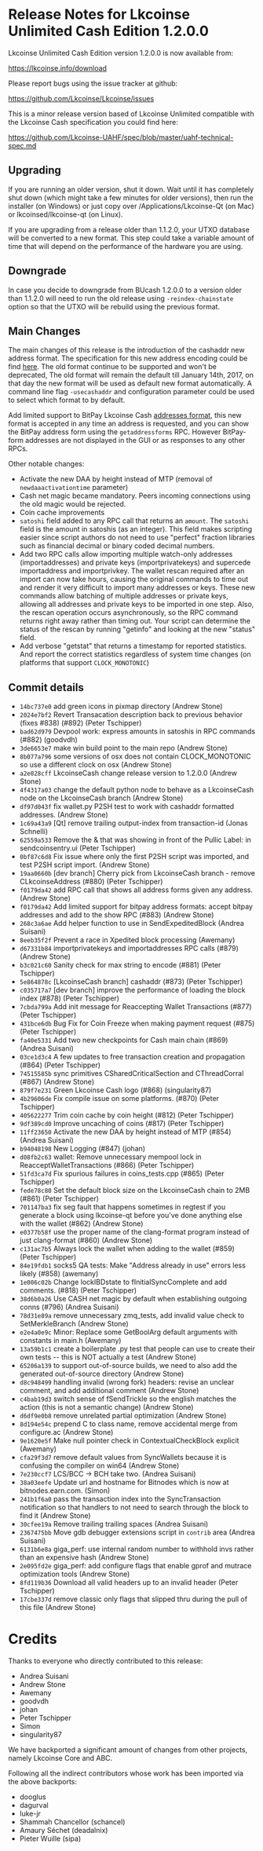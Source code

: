 Release Notes for Lkcoinse Unlimited Cash Edition 1.2.0.0
=========================================================

Lkcoinse Unlimited Cash Edition version 1.2.0.0 is now available from:

  <https://lkcoinse.info/download>

Please report bugs using the issue tracker at github:

  <https://github.com/Lkcoinse/Lkcoinse/issues>

This is a minor release version based of Lkcoinse Unlimited compatible
with the Lkcoinse Cash specification you could find here:

https://github.com/Lkcoinse-UAHF/spec/blob/master/uahf-technical-spec.md


Upgrading
---------

If you are running an older version, shut it down. Wait until it has completely
shut down (which might take a few minutes for older versions), then run the
installer (on Windows) or just copy over /Applications/Lkcoinse-Qt (on Mac) or
lkcoinsed/lkcoinse-qt (on Linux).

If you are upgrading from a release older than 1.1.2.0, your UTXO database will be converted
to a new format. This step could take a variable amount of time that will depend
on the performance of the hardware you are using.

Downgrade
---------

In case you decide to downgrade from BUcash 1.2.0.0 to a version older than 1.1.2.0
will need to run the old release using `-reindex-chainstate` option so that the
UTXO will be rebuild using the previous format.

Main Changes
------------

The main changes of this release is the introduction of the cashaddr new address format.
The specification for this new address encoding could be find [here](https://github.com/Lkcoinse-UAHF/spec/blob/master/cashaddr.md).
The old format continue to be supported and won't be deprecated, The old format will remain the default till January 14th, 2017, on
that day the new format will be used as default new format automatically.
A command line flag `-usecashaddr` and configuration parameter could be used to select which format to by default.

Add limited support to BitPay Lkcoinse Cash [addresses format](https://support.bitpay.com/hc/en-us/articles/115004671663-BitPay-s-Adopted-Conventions-for-Lkcoinse-Cash-Addresses-URIs-and-Payme), this new format is accepted in any time an address is requested, and you can show the BitPay address form using the `getaddressforms` RPC. However BitPay-form addresses are not displayed in the GUI or as responses to any other RPCs.

Other notable changes:

- Activate the new DAA by height instead of MTP (removal of `newdaaactivationtime` parameter)
- Cash net magic became mandatory. Peers incoming connections using the old magic would be rejected.
- Coin cache improvements
- `satoshi` field added to any RPC call that returns an `amount`. The `satoshi` field is the amount in satoshis (as an integer). This field makes scripting easier since script authors do not need to use "perfect" fraction libraries such as financial decimal or binary coded decimal numbers.
- Add two RPC calls allow importing multiple watch-only addresses (importaddresses) and private keys (importprivatekeys) and supercede importaddress and importprivkey. The wallet rescan required after an import can now take hours, causing the original commands to time out and render it very difficult to import many addresses or keys. These new commands allow batching of multiple addresses or private keys, allowing all addresses and private keys to be imported in one step. Also, the rescan operation occurs asynchronously, so the RPC command returns right away rather than timing out. Your script can determine the status of the rescan by running "getinfo" and looking at the new "status" field.
- Add verbose "getstat" that returns a timestamp for reported statistics. And report the correct statistics regardless of system time changes (on platforms that support `CLOCK_MONOTONIC`)

Commit details
--------------

- `14bc737e0` add green icons in pixmap directory (Andrew Stone)
- `2024e7bf2` Revert Transacation description back to previous behavior (fixes #838) (#892) (Peter Tschipper)
- `bad62d979` Devpool work: express amounts in satoshis in RPC commands (#882) (goodvdh)
- `3de6653e7` make win build point to the main repo (Andrew Stone)
- `8b077a796` some versions of osx does not contain CLOCK_MONOTONIC so use a different clock on osx (Andrew Stone)
- `a2e028cff` LkcoinseCash change release version to 1.2.0.0 (Andrew Stone)
- `4f4317a03` change the default python node to behave as a LkcoinseCash node on the LkcoinseCash branch (Andrew Stone)
- `df97d043f` fix wallet.py P2SH test to work with cashaddr formatted addresses. (Andrew Stone)
- `1c69a43a9` [Qt] remove trailing output-index from transaction-id (Jonas Schnelli)
- `62559a533` Remove the & that was showing in front of the Pullic Label: in sendcoinsentry.ui (Peter Tschipper)
- `0bf87c6d8` Fix issue where only the first P2SH script was imported, and test P2SH script import. (Andrew Stone)
- `19aa0660b` [dev branch] Cherry  pick from LkcoinseCash branch - remove CLkcoinseAddress (#880) (Peter Tschipper)
- `f0179da42` add RPC call that shows all address forms given any address. (Andrew Stone)
- `f0179da42` Add limited support for bitpay address formats: accept bitpay addresses and add to the show RPC (#883) (Andrew Stone)
- `268c3a6ae` Add helper function to use in SendExpeditedBlock (Andrea Suisani)
- `8eeb35f2f` Prevent a race in Xpedited block processing (Awemany)
- `d67331b84` importprivatekeys and importaddresses RPC calls (#879) (Andrew Stone)
- `b3c021c60` Sanity check for max string to encode (#881) (Peter Tschipper)
- `5e864878c` [LkcoinseCash branch] cashaddr (#873) (Peter Tschipper)
- `c035717a7` [dev branch] improve the performance of loading the block index (#878) (Peter Tschipper)
- `7cbda799a` Add init message for Reaccepting Wallet Transactions (#877) (Peter Tschipper)
- `431bce6db` Bug Fix for Coin Freeze when making payment request (#875) (Peter Tschipper)
- `fa40e5331` Add two new checkpoints for Cash main chain (#869) (Andrea Suisani)
- `03ce1d3c4` A few updates to free transaction creation and propagation (#864) (Peter Tschipper)
- `74515585b` sync primitives CSharedCriticalSection and CThreadCorral (#867) (Andrew Stone)
- `879f7e231` Green Lkcoinse Cash logo (#868) (singularity87)
- `4b29606de` Fix compile issue on some platforms. (#870) (Peter Tschipper)
- `405622277` Trim coin cache by coin height (#812) (Peter Tschipper)
- `9df389cd0` Improve uncaching of coins (#817) (Peter Tschipper)
- `11ff23650` Activate the new DAA by height instead of MTP (#854) (Andrea Suisani)
- `b94048198` New Logging (#847) (johan)
- `d08fb2c63` wallet: Remove unnecessary mempool lock in ReacceptWalletTransactions (#866) (Peter Tschipper)
- `51fd3ca7d` Fix spurious failures in coins_tests.cpp (#865) (Peter Tschipper)
- `fede78c80` Set the default block size on the LkcoinseCash chain to 2MB (#861) (Peter Tschipper)
- `701147ba3` fix seg fault that happens sometimes in regtest if you generate a block using lkcoinse-qt before you've done anything else with the wallet (#862) (Andrew Stone)
- `e0377b58f` use the proper name of the clang-format program instead of just clang-format (#860) (Andrew Stone)
- `c131ac7b5` Always lock the wallet when adding to the wallet (#859) (Peter Tschipper)
- `84e19fdb1` socks5 QA tests: Make "Address already in use" errors less likely (#858) (awemany)
- `1e006c02b` Change lockIBDstate to fInitialSyncComplete and add comments. (#818) (Peter Tschipper)
- `38d6b0a26` Use CASH net magic by default when establishing outgoing conns (#796) (Andrea Suisani)
- `78d31e89a` remove unnecessary zmq_tests, add invalid value check to SetMerkleBranch (Andrew Stone)
- `e2e4a0e9c` Minor: Replace some GetBoolArg default arguments with constants in main.h (Awemany)
- `13a59b1c1` create a boilerplate .py test that people can use to create their own tests -- this is NOT actually a test (Andrew Stone)
- `65206a139` to support out-of-source builds, we need to also add the generated out-of-source directory (Andrew Stone)
- `d8c948499` handling invalid (wrong fork) headers: revise an unclear comment, and add additional comment (Andrew Stone)
- `c4bab19d3` switch sense of fSendTrickle so the english matches the action (this is not a semantic change) (Andrew Stone)
- `d6df9e0b8` remove unrelated partial optimization (Andrew Stone)
- `8d194e54c` prepend C to class name, remove accidental merge from configure.ac (Andrew Stone)
- `9e1620e5f` Make null pointer check in ContextualCheckBlock explicit (Awemany)
- `cfa29f3d7` remove default values from SyncWallets because it is confusing the compiler on win64 (Andrew Stone)
- `7e230ccf7` LCS/BCC -> BCH take two. (Andrea Suisani)
- `38a03eefe` Update url and hostname for Bitnodes which is now at bitnodes.earn.com. (Simon)
- `241b1f6a0` pass the transaction index into the SyncTransaction notification so that handlers to not need to search through the block to find it (Andrew Stone)
- `30cfee19a` Remove trailing trailing spaces (Andrea Suisani)
- `2367475bb` Move gdb debugger extensions script in `contrib` area (Andrea Suisani)
- `6131b6e8a` giga_perf: use internal random number to withhold invs rather than an expensive hash (Andrew Stone)
- `2e095fd2e` giga_perf: add configure flags that enable gprof and mutrace optimization tools (Andrew Stone)
- `8fd119b36` Download all valid headers up to an invalid header (Peter Tschipper)
- `17cbe337d` remove classic only flags that slipped thru during the pull of this file (Andrew Stone)

Credits
=======

Thanks to everyone who directly contributed to this release:

- Andrea Suisani
- Andrew Stone
- Awemany
- goodvdh
- johan
- Peter Tschipper
- Simon
- singularity87

We have backported a significant amount of changes from other projects, namely Lkcoinse Core and ABC.

Following all the indirect contributors whose work has been imported via the above backports:

- dooglus
- dagurval
- luke-jr
- Shammah Chancellor (schancel)
- Amaury Séchet (deadalnix)
- Pieter Wuille (sipa)
